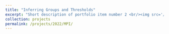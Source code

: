 ```yaml
---
title: "Inferring Groups and Thresholds"
excerpt: "Short description of portfolio item number 2 <br/><img src='/images/500x300.png'>"
collection: projects
permalink: /projects/2022/MPI/
---
```



